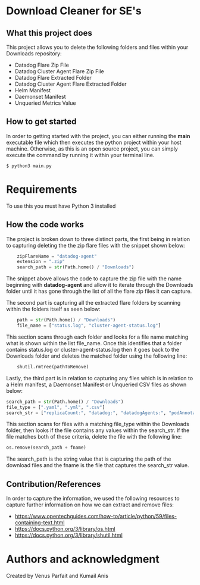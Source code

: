 # Download Cleaner for SE's

## What this project does

This project allows you to delete the following folders and files within your Downloads repository:

* Datadog Flare Zip File
* Datadog Cluster Agent Flare Zip File
* Datadog Flare Extracted Folder
* Datadog Cluster Agent Flare Extracted Folder
* Helm Manifest
* Daemonset Manifest
* Unqueried Metrics Value



## How to get started

In order to getting started with the project, you can either running the **main** executable file which then executes the python project within your host machine. Otherwise, as this is an open source project, you can simply execute the command by running it within your terminal line.

```
$ python3 main.py
```

# Requirements
To use this you must have Python 3 installed



## How the code works

The project is broken down to three distinct parts, the first being in relation to capturing deleting the the zip flare files with the snippet shown below:

```python
    zipFlareName = "datadog-agent"
    extension = ".zip"
    search_path = str(Path.home() / "Downloads")
```

The snippet above allows the code to capture the zip file with the name beginning with **datadog-agent** and allow it to iterate through the Downloads folder until it has gone through the list of all the flare zip files it can capture. 



The second part is capturing all the extracted flare folders by scanning within the folders itself as seen below:

```python
    path = str(Path.home() / "Downloads")
    file_name = ["status.log", "cluster-agent-status.log"]
```
This section scans through each folder and looks for a file name matching what is shown within the list file_name. Once this identifies that a folder contains status.log or cluster-agent-status.log then it goes back to the Downloads folder and deletes the matched folder using the following line:

```python
    shutil.rmtree(pathToRemove)
```


Lastly, the third part is in relation to capturing any files which is in relation to a Helm manifest, a Daemonset Manifest or Unqueried CSV files as shown below:

```python
search_path = str(Path.home() / "Downloads")
file_type = [".yaml", ".yml", ".csv"]
search_str = ["replicaCount:", "datadog:", "datadogAgents:", "podAnnotations:", "kind: DaemonSet", "kind: Deployment", "AWSTemplateFormatVersion:", "Average Custom Metrics / Hour", "init_config:"]
```
This section scans for files with a matching file_type within the Downloads folder, then looks if the file contains any values within the search_str. If the file matches both of these criteria, delete the file with the following line:

```python
os.remove(search_path + fname)
```
The search_path is the string value that is capturing the path of the download files and the fname is the file that captures the search_str value. 


## Contribution/References

In order to capture the information, we used the following resources to capture further information on how we can extract and remove files:

* https://www.opentechguides.com/how-to/article/python/59/files-containing-text.html
* https://docs.python.org/3/library/os.html
* https://docs.python.org/3/library/shutil.html


# Authors and acknowledgment

Created by Venus Parfait and Kumail Anis
